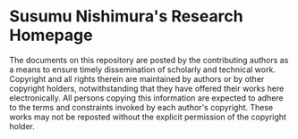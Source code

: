 # Susumu Nishimura's Research Homepage

The documents on this repository are posted by the contributing authors
as a means to ensure timely dissemination of scholarly and technical work.
Copyright and all rights therein are maintained by authors or
by other copyright holders, notwithstanding that they have offered
their works here electronically.
All persons copying this information are expected to adhere to
the terms and constraints invoked by each author's copyright.
These works may not be reposted without the explicit permission
of the copyright holder.